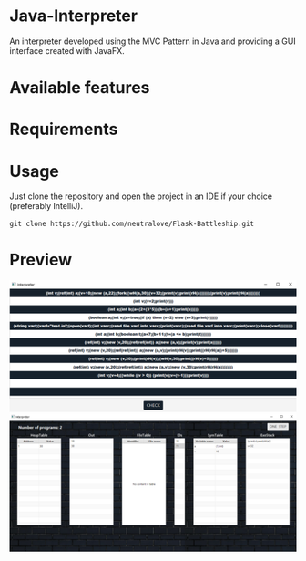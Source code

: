# Java-Interpreter
An interpreter developed using the MVC Pattern in Java and providing a GUI interface created with JavaFX.

# Available features

# Requirements

# Usage
Just clone the repository and open the project in an IDE if your choice (preferably IntelliJ).
```
git clone https://github.com/neutralove/Flask-Battleship.git
```

# Preview

![](Preview/programP.png)
![](Preview/programE.png)

